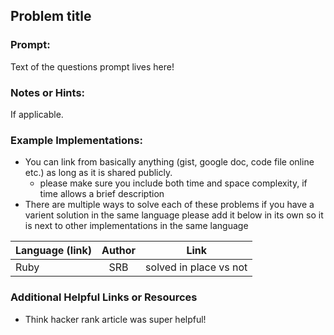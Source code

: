 ## Problem title

### Prompt:

Text of the questions prompt lives here!

### Notes or Hints:
If applicable.

### Example Implementations:
- You can link from basically anything (gist, google doc, code file online etc.) as long as it is shared publicly.
  - please make sure you include both time and space complexity, if time allows a brief description
- There are multiple ways to solve each of these problems if you have a varient solution in the same language please add it below in its own so it is next to other implementations in the same language

| Language (link)| Author| Link |
| ---|:---:|---|
| Ruby | SRB | solved in place vs not |

### Additional Helpful Links or Resources
- Think hacker rank article was super helpful!
